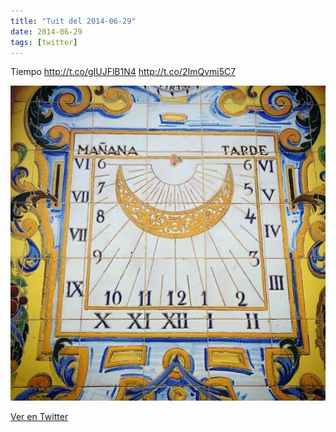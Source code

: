 ```yaml
---
title: "Tuit del 2014-06-29"
date: 2014-06-29
tags: [twitter]
---
```


Tiempo http://t.co/gIUJFlB1N4 http://t.co/2ImQvmi5C7

![Imagen](/assets/images/483337024330821632-BrUodm7IEAAEHvd.jpg)

[Ver en Twitter](https://twitter.com/i/web/status/483337024330821632)

